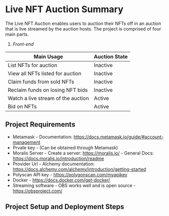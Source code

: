 # Live NFT Auction Summary

The Live NFT Auction enables users to auction their NFTs off in an auction that is live streamed by the auction hosts. The project is comprised of four main parts.

1. _Front-end_

| Main Usage                         | Auction State |
| ---------------------------------- | ------------- |
| List NFTs for auction              | Inactive      |
| View all NFTs listed for auction   | Inactive      |
| Claim funds from sold NFTs         | Inactive      |
| Reclaim funds on losing NFT bids   | Inactive      |
| Watch a live stream of the auction | Active        |
| Bid on NFTs                        | Active        |

## Project Requirements

- Metamask - Documentation: https://docs.metamask.io/guide/#account-management
- Prvate key - (Can be obtained through Metamask)
- Moralis Server - Create a server: https://moralis.io/ - General Docs: https://docs.moralis.io/introduction/readme
- Provider Url - Alchemy documentation: https://docs.alchemy.com/alchemy/introduction/getting-started
- Polyscan API key - https://polygonscan.com/myapikey
- Docker - https://docs.docker.com/get-docker/
- Streaming software - OBS works well and is open source - https://obsproject.com/

## Project Setup and Deployment Steps

